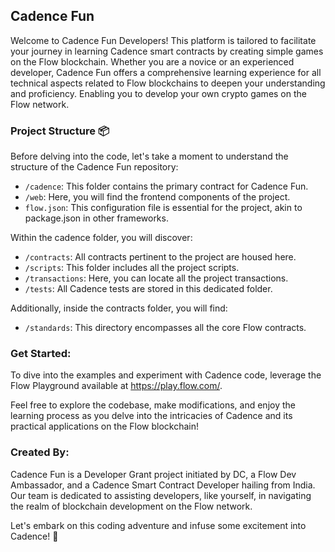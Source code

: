 ## Cadence Fun

Welcome to Cadence Fun Developers! This platform is tailored to facilitate your journey in learning Cadence smart contracts by creating simple games on the Flow blockchain. Whether you are a novice or an experienced developer, Cadence Fun offers a comprehensive learning experience for all technical aspects related to Flow blockchains to deepen your understanding and proficiency. Enabling you to develop your own crypto games on the Flow network.

### Project Structure 📦

Before delving into the code, let's take a moment to understand the structure of the Cadence Fun repository:

- `/cadence`: This folder contains the primary contract for Cadence Fun.
- `/web`: Here, you will find the frontend components of the project.
- `flow.json`: This configuration file is essential for the project, akin to package.json in other frameworks.

Within the cadence folder, you will discover:

- `/contracts`: All contracts pertinent to the project are housed here.
- `/scripts`: This folder includes all the project scripts.
- `/transactions`: Here, you can locate all the project transactions.
- `/tests`: All Cadence tests are stored in this dedicated folder.

Additionally, inside the contracts folder, you will find:

- `/standards`: This directory encompasses all the core Flow contracts.

### Get Started:

To dive into the examples and experiment with Cadence code, leverage the Flow Playground available at https://play.flow.com/.

Feel free to explore the codebase, make modifications, and enjoy the learning process as you delve into the intricacies of Cadence and its practical applications on the Flow blockchain!

### Created By:

Cadence Fun is a Developer Grant project initiated by DC, a Flow Dev Ambassador, and a Cadence Smart Contract Developer hailing from India. Our team is dedicated to assisting developers, like yourself, in navigating the realm of blockchain development on the Flow network.

Let's embark on this coding adventure and infuse some excitement into Cadence! 🚀
